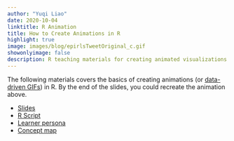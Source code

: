 ```yaml
---
author: "Yuqi Liao"
date: 2020-10-04
linktitle: R Animation
title: How to Create Animations in R
highlight: true
image: images/blog/epirlsTweetOriginal_c.gif
showonlyimage: false
description: R teaching materials for creating animated visualizations
---
```


The following materials covers the basics of creating animations (or [data-driven GIFs](https://data-gifs.github.io/)) in R. By the end of the slides, you could recreate the animation above.

- [Slides](https://animationr.netlify.app/)
- [R Script](https://github.com/yuqiliao/RStudio_TeachingSample/blob/master/index_Script.R)
- [Learner persona](https://github.com/yuqiliao/RStudio_TeachingSample/blob/master/Learner's%20personas.docx)
- [Concept map](https://github.com/yuqiliao/RStudio_TeachingSample/blob/master/Concept%20map%20-%20Yuqi%20Liao.pptx)




